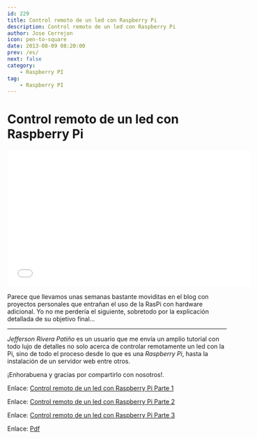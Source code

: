 ```yaml
---
id: 229
title: Control remoto de un led con Raspberry Pi
description: Control remoto de un led con Raspberry Pi
author: Jose Cerrejon
icon: pen-to-square
date: 2013-08-09 08:20:00
prev: /es/
next: false
category:
    - Raspberry PI
tag:
    - Raspberry PI
---
```


# Control remoto de un led con Raspberry Pi

<iframe width="560" height="315" src="//www.youtube.com/embed/8-Dc-YJLIqc" frameborder="0" allowfullscreen></iframe>

Parece que llevamos unas semanas bastante moviditas en el blog con proyectos personales que entrañan el uso de la RasPi con hardware adicional. Yo no me perdería el siguiente, sobretodo por la explicación detallada de su objetivo final...

---

_Jefferson Rivera Patiño_ es un usuario que me envía un amplio tutorial con todo lujo de detalles no solo acerca de controlar remotamente un led con la Pi, sino de todo el proceso desde lo que es una _Raspberry Pi_, hasta la instalación de un servidor web entre otros.

¡Enhorabuena y gracias por compartirlo con nosotros!.

Enlace: [Control remoto de un led con Raspberry Pi Parte 1](https://riverajefer.blogspot.com.es/2013/06/control-remoto-de-un-led-con-raspberry.html)

Enlace: [Control remoto de un led con Raspberry Pi Parte 2](https://riverajefer.blogspot.com.es/2013/07/control-remoto-de-un-led-con-raspberry.html)

Enlace: [Control remoto de un led con Raspberry Pi Parte 3](https://riverajefer.blogspot.com.es/2013/08/control-remoto-de-un-led-con-raspberry.html)

Enlace: [Pdf](https://jeffersonrivera.com/pi/Proyecto_raspberry_pi.pdf)
